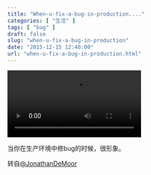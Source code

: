 ```yaml
---
title: "When-u-fix-a-bug-in-production...."
categories: [ "生活" ]
tags: [ "bug" ]
draft: false
slug: "when-u-fix-a-bug-in-production"
date: "2015-12-15 12:40:00"
url: "when-u-fix-a-bug-in-production.html"
---
```


<video controls="controls">
  <source src="https://blog.phpgao.com/usr/uploads/2015/12/2038757472.mp4" type="video/mp4" />
Your browser does not support the video tag.
</video>



当你在生产环境中修bug的时候，很形象。

转自[@JonathanDeMoor][1]

  [1]: https://twitter.com/jonathandemoor/status/676027065171316737